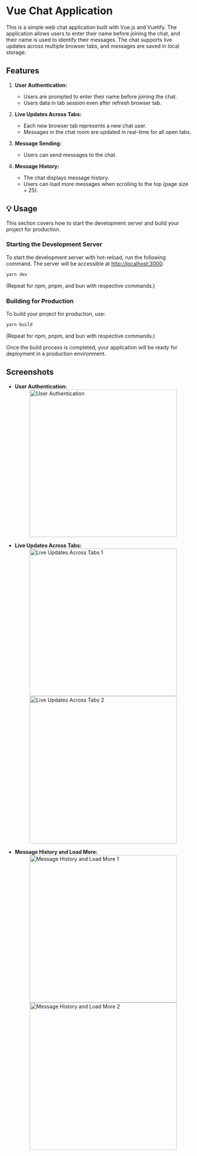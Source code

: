 # Vue Chat Application

This is a simple web chat application built with Vue.js and Vuetify. The application allows users to enter their name before joining the chat, and their name is used to identify their messages. The chat supports live updates across multiple browser tabs, and messages are saved in local storage.

## Features

1. **User Authentication:**
   - Users are prompted to enter their name before joining the chat.
   - Users data in tab session even after refresh browser tab.

2. **Live Updates Across Tabs:**
   - Each new browser tab represents a new chat user.
   - Messages in the chat room are updated in real-time for all open tabs.

3. **Message Sending:**
   - Users can send messages to the chat.

4. **Message History:**
   - The chat displays message history.
   - Users can load more messages when scrolling to the top (page size = 25).

## 💡 Usage

This section covers how to start the development server and build your project for production.

### Starting the Development Server

To start the development server with hot-reload, run the following command. The server will be accessible at [http://localhost:3000](http://localhost:3000):

```bash
yarn dev
```

(Repeat for npm, pnpm, and bun with respective commands.)

### Building for Production

To build your project for production, use:

```bash
yarn build
```

(Repeat for npm, pnpm, and bun with respective commands.)

Once the build process is completed, your application will be ready for deployment in a production environment.

## Screenshots

- **User Authentication:**
  <img src="screenshots/user_authentication.png" alt="User Authentication" width="400" style="display: block; margin: auto;">

- **Live Updates Across Tabs:**
  <img src="screenshots/live_updates1.png" alt="Live Updates Across Tabs 1" width="400" style="display: block; margin: auto;">
  <img src="screenshots/live_updates2.png" alt="Live Updates Across Tabs 2" width="400" style="display: block; margin: auto;">

- **Message History and Load More:**
  <img src="screenshots/message_history1.png" alt="Message History and Load More 1" width="400" style="display: block; margin: auto;">
  <img src="screenshots/message_history2.png" alt="Message History and Load More 2" width="400" style="display: block; margin: auto;">
